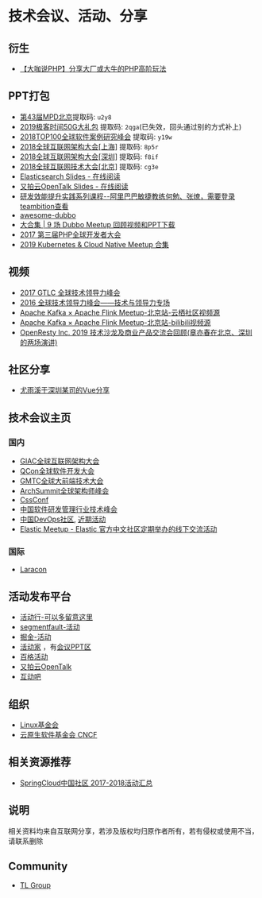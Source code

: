 # 技术会议、活动、分享

## 衍生
* [【大咖说PHP】分享大厂或大牛的PHP高阶玩法](https://github.com/baiyutang/awesome-php-meetup)
## PPT打包
* [第43届MPD北京](https://pan.baidu.com/s/1rcuUX_E7fdGgu2-2rsSFXg)提取码:  <code>u2y8 </code>
* [2019极客时间50G大礼包](https://pan.baidu.com/s/1wBEZVPh9NgUM49IoqH1CQw) 提取码: <code>2qga</code>(已失效，回头通过别的方式补上)
* [2018TOP100全球软件案例研究峰会]( https://pan.baidu.com/s/1OyT4ahErtslMhgiv3yYtig) 提取码: <code>y19w</code>
* [2018全球互联网架构大会[上海]](https://pan.baidu.com/s/1WVrWqS0MTvoD9sAW6iOlnQ) 提取码: <code>8p5r</code>
* [2018全球互联网架构大会[深圳]](https://pan.baidu.com/s/14Ozt75PYif_clustviXOkA) 提取码: <code>f8if</code>
* [2018全球互联网技术大会[北京]](https://pan.baidu.com/s/1MWbYOIFGLXSEQNL2fV_BQg) 提取码: <code>cg3e</code>
* [Elasticsearch Slides - 在线阅读](https://elasticsearch.cn/slides/)
* [又拍云OpenTalk Slides - 在线阅读](https://opentalk.upyun.com/)
* [研发效能提升实践系列课程--阿里巴巴敏捷教练何勉、张燎，需要登录teambition查看](https://www.teambition.com/project/5cec95108eb42a001972fc3b/tasks/scrum/5cec951137be42001ae38f7a)
* [awesome-dubbo](https://github.com/dubbo/awesome-dubbo)
* [大合集 | 9 场 Dubbo Meetup 回顾视频和PPT下载](http://1t.click/xmd)
* [2017 第三届PHP全球开发者大会](https://github.com/devlinkcn/ppts_for_php2017)
* [2019 Kubernetes & Cloud Native Meetup 合集](https://mp.weixin.qq.com/s/KDQKPf6E-8Usj7jXsSXynQ)

## 视频
* [2017 GTLC 全球技术领导力峰会](https://daxue.qq.com/content/content/id/3384)
* [2016 全球技术领导力峰会——技术与领导力专场](https://daxue.qq.com/content/content/id/2732)
* [Apache Kafka × Apache Flink Meetup-北京站-云栖社区视频源](https://yq.aliyun.com/live/981)
* [Apache Kafka × Apache Flink Meetup-北京站-bilibili视频源](https://space.bilibili.com/33807709)
* [OpenResty Inc. 2019 技术沙龙及商业产品交流会回顾(章亦春在北京、深圳的两场演讲)](https://blog.openresty.com.cn/cn/2019-openresty-inc-con-review/)

## 社区分享
* [尤雨溪于深圳某司的Vue分享](https://juejin.im/post/5cf7699751882574805994c5)

## 技术会议主页
### 国内
* [GIAC全球互联网架构大会](http://www.thegiac.com/index.php)
* [QCon全球软件开发大会](https://2019.qconbeijing.com/)
* [GMTC全球大前端技术大会](https://gmtc2019.geekbang.org/)
* [ArchSummit全球架构师峰会](https://sz2019.archsummit.com/)
* [CssConf](http://cssconf.org/)
* [中国软件研发管理行业技术峰会](http://www.csdisummit.com/)
* [中国DevOps社区](https://DevOpsChina.org),  [近期活动](https://www.hdb.com/u/bqaf3u.html)
* [Elastic Meetup - Elastic 官方中文社区定期举办的线下交流活动](https://meetup.elasticsearch.cn/event/index.html)
### 国际
* [Laracon](https://laracon.net/)

## 活动发布平台
* [活动行-可以多留意这里](http://www.huodongxing.com/)
* [segmentfault-活动](https://segmentfault.com/events)
* [掘金-活动](https://juejin.im/events/all)
* [活动家](https://www.huodongjia.com/) ，有[会议PPT区](https://doc.huodongjia.com/)
* [百格活动](https://www.bagevent.com/)
* [又拍云OpenTalk](https://opentalk.upyun.com/)
* [互动吧](https://www.hdb.com/)
## 组织
* [Linux基金会](https://linuxfoundation.cn/)
* [云原生软件基金会 CNCF ](https://www.cncf.io/)

## 相关资源推荐
* [SpringCloud中国社区 2017-2018活动汇总](https://github.com/SpringCloud/spring-cloud-document)

## 说明
相关资料均来自互联网分享，若涉及版权均归原作者所有，若有侵权或使用不当，请联系删除
## Community
* [TL Group](https://t.me/joinchat/KR5uJBYVrA-78poMy94P7w)
